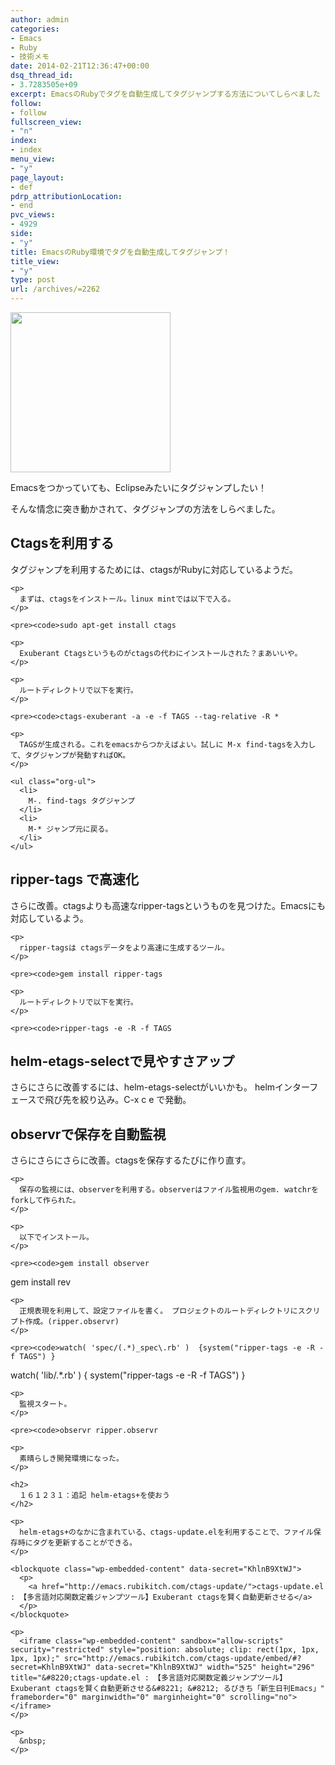 ```yaml
---
author: admin
categories:
- Emacs
- Ruby
- 技術メモ
date: 2014-02-21T12:36:47+00:00
dsq_thread_id:
- 3.7283505e+09
excerpt: EmacsのRubyでタグを自動生成してタグジャンプする方法についてしらべました
follow:
- follow
fullscreen_view:
- "n"
index:
- index
menu_view:
- "y"
page_layout:
- def
pdrp_attributionLocation:
- end
pvc_views:
- 4929
side:
- "y"
title: EmacsのRuby環境でタグを自動生成してタグジャンプ！
title_view:
- "y"
type: post
url: /archives/=2262
---
```


[<img src="https://lh3.googleusercontent.com/-Zf4rF4KLaKQ/UvpByiJqSvI/AAAAAAAABCA/lvJgohfEmdo/s800/ruby1.png" alt="" width="256" height="256" />][1]

Emacsをつかっていても、Eclipseみたいにタグジャンプしたい！

そんな情念に突き動かされて、タグジャンプの方法をしらべました。

<div id="outline-container-sec-1" class="outline-2">
  <h2 id="sec-1">
    Ctagsを利用する
  </h2>
  
  <div id="text-1" class="outline-text-2">
    <p>
      タグジャンプを利用するためには、ctagsがRubyに対応しているようだ。
    </p>
    
    <p>
      まずは、ctagsをインストール。linux mintでは以下で入る。
    </p>
    
    <pre><code>sudo apt-get install ctags
</code></pre>
    
    <p>
      Exuberant Ctagsというものがctagsの代わにインストールされた？まあいいや。
    </p>
    
    <p>
      ルートディレクトリで以下を実行。
    </p>
    
    <pre><code>ctags-exuberant -a -e -f TAGS --tag-relative -R *
</code></pre>
    
    <p>
      TAGSが生成される。これをemacsからつかえばよい。試しに M-x find-tagsを入力して、タグジャンプが発動すればOK。
    </p>
    
    <ul class="org-ul">
      <li>
        M-. find-tags タグジャンプ
      </li>
      <li>
        M-* ジャンプ元に戻る。
      </li>
    </ul>
  </div>
</div>

<div id="outline-container-sec-2" class="outline-2">
  <h2 id="sec-2">
    ripper-tags で高速化
  </h2>
  
  <div id="text-2" class="outline-text-2">
    <p>
      さらに改善。ctagsよりも高速なripper-tagsというものを見つけた。Emacsにも対応しているよう。
    </p>
    
    <p>
      ripper-tagsは ctagsデータをより高速に生成するツール。
    </p>
    
    <pre><code>gem install ripper-tags
</code></pre>
    
    <p>
      ルートディレクトリで以下を実行。
    </p>
    
    <pre><code>ripper-tags -e -R -f TAGS
</code></pre>
  </div>
</div>

<div id="outline-container-sec-3" class="outline-2">
  <h2 id="sec-3">
    helm-etags-selectで見やすさアップ
  </h2>
  
  <div id="text-3" class="outline-text-2">
    <p>
      さらにさらに改善するには、helm-etags-selectがいいかも。 helmインターフェースで飛び先を絞り込み。C-x c e で発動。
    </p>
  </div>
</div>

<div id="outline-container-sec-4" class="outline-2">
  <h2 id="sec-4">
    observrで保存を自動監視
  </h2>
  
  <div id="text-4" class="outline-text-2">
    <p>
      さらにさらにさらに改善。ctagsを保存するたびに作り直す。
    </p>
    
    <p>
      保存の監視には、observerを利用する。observerはファイル監視用のgem. watchrをforkして作られた。
    </p>
    
    <p>
      以下でインストール。
    </p>
    
    <pre><code>gem install observer
gem install rev
</code></pre>
    
    <p>
      正規表現を利用して、設定ファイルを書く。 プロジェクトのルートディレクトリにスクリプト作成。(ripper.observr)
    </p>
    
    <pre><code>watch( 'spec/(.*)_spec\.rb' )  {system("ripper-tags -e -R -f TAGS") }
watch( 'lib/.*\.rb' ) { system("ripper-tags -e -R -f TAGS") }
</code></pre>
    
    <p>
      監視スタート。
    </p>
    
    <pre><code>observr ripper.observr
</code></pre>
    
    <p>
      素晴らしき開発環境になった。
    </p>
    
    <h2>
      １６１２３１：追記 helm-etags+を使おう
    </h2>
    
    <p>
      helm-etags+のなかに含まれている、ctags-update.elを利用することで、ファイル保存時にタグを更新することができる。
    </p>
    
    <blockquote class="wp-embedded-content" data-secret="KhlnB9XtWJ">
      <p>
        <a href="http://emacs.rubikitch.com/ctags-update/">ctags-update.el : 【多言語対応関数定義ジャンプツール】Exuberant ctagsを賢く自動更新させる</a>
      </p>
    </blockquote>
    
    <p>
      <iframe class="wp-embedded-content" sandbox="allow-scripts" security="restricted" style="position: absolute; clip: rect(1px, 1px, 1px, 1px);" src="http://emacs.rubikitch.com/ctags-update/embed/#?secret=KhlnB9XtWJ" data-secret="KhlnB9XtWJ" width="525" height="296" title="&#8220;ctags-update.el : 【多言語対応関数定義ジャンプツール】Exuberant ctagsを賢く自動更新させる&#8221; &#8212; るびきち「新生日刊Emacs」" frameborder="0" marginwidth="0" marginheight="0" scrolling="no"></iframe>
    </p>
    
    <p>
      &nbsp;
    </p>
  </div>
</div>

 [1]: https://picasaweb.google.com/lh/photo/Tu2VEkVYqYsV04cIb3i5qTyD6hjDXGH6XyE6iLrzolo?feat=embedwebsite